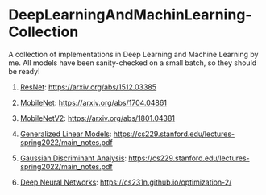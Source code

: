 # DeepLearningAndMachinLearning-Collection
A collection of implementations in Deep Learning and Machine Learning by me. All models have been sanity-checked on a small batch, so they should be ready!

1. [ResNet](https://github.com/PeymanTahghighi/DeepLearningAndMachinLearning-Collection/tree/main/ResNet): https://arxiv.org/abs/1512.03385

2. [MobileNet](https://github.com/PeymanTahghighi/DeepLearningAndMachinLearning-Collection/tree/main/MobileNet): https://arxiv.org/abs/1704.04861

3. [MobileNetV2](https://github.com/PeymanTahghighi/DeepLearningAndMachinLearning-Collection/tree/main/MobileNetV2): https://arxiv.org/abs/1801.04381

4. [Generalized Linear Models](https://cs229.stanford.edu/lectures-spring2022/main_notes.pdf): https://cs229.stanford.edu/lectures-spring2022/main_notes.pdf

5. [Gaussian Discriminant Analysis](https://cs229.stanford.edu/lectures-spring2022/main_notes.pdf): https://cs229.stanford.edu/lectures-spring2022/main_notes.pdf

6. [Deep Neural Networks](https://cs231n.github.io/optimization-2/): https://cs231n.github.io/optimization-2/
